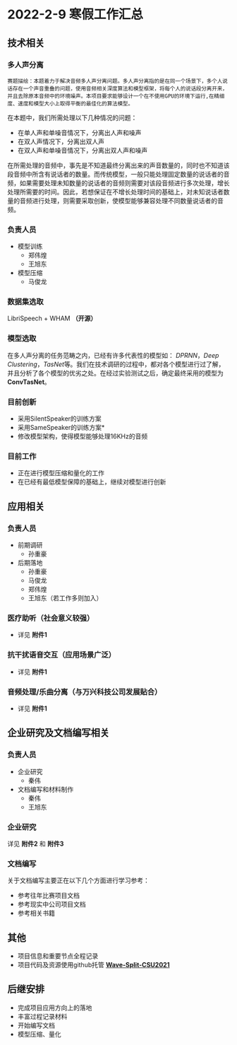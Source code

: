 # 2022-2-9 寒假工作汇总
## 技术相关
### 多人声分离
    赛题描绘：本题着力于解决音频多人声分离问题。多人声分离指的是在同一个场景下，多个人说话存在一个声音重叠的问题，使用音频相关深度算法和模型框架，将每个人的说话段分离开来，并且去除原本音频中的环境噪声。本项目要求能够设计一个在不使用GPU的环境下运行,在精细度、速度和模型大小上取得平衡的最佳化的算法模型。  

在本题中，我们所需处理以下几种情况的问题：
- 在单人声和单噪音情况下，分离出人声和噪声
- 在双人声情况下，分离出双人声
- 在双人声和单噪音情况下，分离出双人声和噪声

在所需处理的音频中，事先是不知道最终分离出来的声音数量的，同时也不知道该段音频中所含有说话者的数量。而传统模型，一般只能处理固定数量的说话者的音频，如果需要处理未知数量的说话者的音频则需要对该段音频进行多次处理，增长处理所需要的时间。因此，若想保证在不增长处理时间的基础上，对未知说话者数量的音频进行处理，则需要采取创新，使模型能够兼容处理不同数量说话者的音频。

### 负责人员
- 模型训练
  - 郑伟煌
  - 王旭东
- 模型压缩
  - 马俊龙

### 数据集选取
LibriSpeech + WHAM **（开源）**

### 模型选取
在多人声分离的任务范畴之内，已经有许多代表性的模型如： *DPRNN*，*Deep Clustering*，*TasNet*等。我们在技术调研的过程中，都对各个模型进行过了解，并且分析了各个模型的优劣之处。在经过实验测试之后，确定最终采用的模型为**ConvTasNet**。

### 目前创新
- 采用SilentSpeaker的训练方案
- 采用SameSpeaker的训练方案*
- 修改模型架构，使得模型能够处理16KHz的音频

### 目前工作
- 正在进行模型压缩和量化的工作
- 在已经有最低模型保障的基础上，继续对模型进行创新
  
## 应用相关
### 负责人员
- 前期调研
  - 孙重豪
- 后期落地
  - 孙重豪
  - 马俊龙
  - 郑伟煌
  - 王旭东（若工作多则加入）
  
### 医疗助听（社会意义较强）
- 详见 **附件1**
### 抗干扰语音交互（应用场景广泛）
- 详见 **附件1**
### 音频处理/乐曲分离（与万兴科技公司发展贴合）
- 详见 **附件1**

## 企业研究及文档编写相关
### 负责人员
- 企业研究
  - 秦伟
- 文档编写和材料制作
  - 秦伟
  - 王旭东

### 企业研究
详见 **附件2** 和 **附件3**
### 文档编写
关于文档编写主要正在以下几个方面进行学习参考：
- 参考往年比赛项目文档
- 参考现实中公司项目文档
- 参考相关书籍

## 其他
- 项目信息和重要节点全程记录
- 项目代码及资源使用github托管 [**Wave-Split-CSU2021**](https://github.com/Tworan/Wave-Split-CSU2021)

## 后继安排
- 完成项目应用方向上的落地
- 丰富过程记录材料
- 开始编写文档
- 模型压缩、量化
